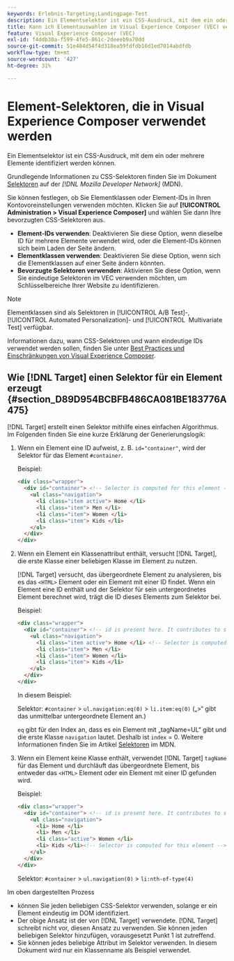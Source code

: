 ```yaml
---
keywords: Erlebnis-Targeting;Landingpage-Test
description: Ein Elementselektor ist ein CSS-Ausdruck, mit dem ein oder mehrere Elemente identifiziert werden können. Erfahren Sie, wie Sie Elementauswahlen in Adobe [!DNL Target] Visual Experience Composer (VEC) verwenden.
title: Kann ich Elementauswahlen im Visual Experience Composer (VEC) verwenden?
feature: Visual Experience Composer (VEC)
exl-id: f4ddb30a-f599-4fe5-861c-2deeeb9a70dd
source-git-commit: 51e484d54f4d318ea59fdfdb16d1ed7014abdfdb
workflow-type: tm+mt
source-wordcount: '427'
ht-degree: 31%

---
```


# Element-Selektoren, die in Visual Experience Composer verwendet werden

Ein Elementselektor ist ein CSS-Ausdruck, mit dem ein oder mehrere Elemente identifiziert werden können.

Grundlegende Informationen zu CSS-Selektoren finden Sie im Dokument [Selektoren](https://developer.mozilla.org/en-US/docs/Web/Guide/CSS/Getting_started/Selectors) auf der *[!DNL Mozilla Developer Network]* (MDN).

Sie können festlegen, ob Sie Elementklassen oder Element-IDs in Ihren Kontovoreinstellungen verwenden möchten. Klicken Sie auf **[!UICONTROL Administration > Visual Experience Composer]** und wählen Sie dann Ihre bevorzugten CSS-Selektoren aus.

* **Element-IDs verwenden**: Deaktivieren Sie diese Option, wenn dieselbe ID für mehrere Elemente verwendet wird, oder die Element-IDs können sich beim Laden der Seite ändern.
* **Elementklassen verwenden**: Deaktivieren Sie diese Option, wenn sich die Elementklassen auf einer Seite ändern könnten.
* **Bevorzugte Selektoren verwenden**: Aktivieren Sie diese Option, wenn Sie eindeutige Selektoren im VEC verwenden möchten, um Schlüsselbereiche Ihrer Website zu identifizieren.

>[!NOTE]
>
>Elementklassen sind als Selektoren in [!UICONTROL A/B Test]-, [!UICONTROL Automated Personalization]- und [!UICONTROL &#x200B; Multivariate Test] verfügbar.

Informationen dazu, wann CSS-Selektoren und wann eindeutige IDs verwendet werden sollen, finden Sie unter [Best Practices und Einschränkungen von Visual Experience Composer](/help/main/c-experiences/c-visual-experience-composer/experience-composer-best-practices.md#concept_E284B3F704C04406B174D9050A2528A6).

## Wie [!DNL Target] einen Selektor für ein Element erzeugt {#section_D89D954BCBFB486CA081BE183776A475}

[!DNL Target] erstellt einen Selektor mithilfe eines einfachen Algorithmus. Im Folgenden finden Sie eine kurze Erklärung der Generierungslogik:

1. Wenn ein Element eine ID aufweist, z. B. `id="container"`, wird der Selektor für das Element `#container`.

   Beispiel:

   ```html
   <div class="wrapper">
     <div id="container"> <!-- Selector is computed for this element -->
       <ul class="navigation">
         <li class="item active"> Home </li>
         <li class="item"> Men </li>
         <li class="item"> Women </li>
         <li class="item"> Kids </li>
       </ul>
     </div>
   </div>
   ```

1. Wenn ein Element ein Klassenattribut enthält, versucht [!DNL Target], die erste Klasse einer beliebigen Klasse im Element zu nutzen.

   [!DNL Target] versucht, das übergeordnete Element zu analysieren, bis es das `<HTML>` Element oder ein Element mit einer ID findet. Wenn ein Element eine ID enthält und der Selektor für sein untergeordnetes Element berechnet wird, trägt die ID dieses Elements zum Selektor bei.

   Beispiel:

   ```html
   <div class="wrapper">
     <div id="container"> <!-- id is present here. It contributes to selector -->
       <ul class="navigation">
         <li class="item active"> Home </li> <!-- Selector is computed for this element -->
         <li class="item"> Men </li>
         <li class="item"> Women </li>
         <li class="item"> Kids </li>
       </ul>
     </div>
   </div>
   ```

   In diesem Beispiel:

   Selektor: `#container` > `ul.navigation:eq(0)` > `li.item:eq(0)` („>“ gibt das unmittelbar untergeordnete Element an.)

   `eq` gibt für den Index an, dass es ein Element mit „tagName=UL“ gibt und die erste Klasse `navigation` lautet. Deshalb ist `index` = 0. Weitere Informationen finden Sie im Artikel [Selektoren](https://developer.mozilla.org/en-US/docs/Web/Guide/CSS/Getting_started/Selectors) im MDN.

1. Wenn ein Element keine Klasse enthält, verwendet [!DNL Target] `tagName` für das Element und durchläuft das übergeordnete Element, bis entweder das `<HTML>` Element oder ein Element mit einer ID gefunden wird.

   Beispiel:

   ```html
   <div class="wrapper">
     <div id="container"> <!-- id is present here. It contributes to selector -->
       <ul class="navigation">
         <li> Home </li>
         <li> Men </li>
         <li class="active"> Women </li>
         <li> Kids </li><!-- Selector is computed for this element -->
       </ul>
     </div>
   </div>
   ```

   Selektor: `#container` > `ul.navigation(0)` > `li:nth-of-type(4)`

Im oben dargestellten Prozess

* können Sie jeden beliebigen CSS-Selektor verwenden, solange er ein Element eindeutig im DOM identifiziert.
* Der obige Ansatz ist der von [!DNL Target] verwendete. [!DNL Target] schreibt nicht vor, diesen Ansatz zu verwenden. Sie können jeden beliebigen Selektor hinzufügen, vorausgesetzt Punkt 1 ist zutreffend.
* Sie können jedes beliebige Attribut im Selektor verwenden. In diesem Dokument wird nur ein Klassenname als Beispiel verwendet.

